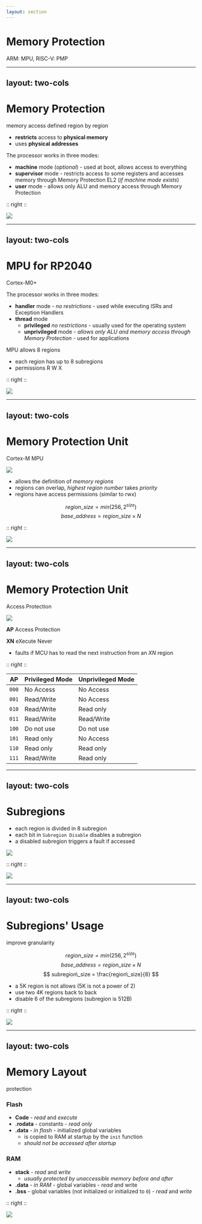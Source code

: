 ```yaml
---
layout: section
---
```

# Memory Protection
ARM: MPU, RISC-V: PMP

---
layout: two-cols
---
# Memory Protection

<style>
.two-columns {
    grid-template-columns: 2.5fr 3fr;
}
</style>

memory access defined region by region

- **restricts** access to **physical memory**
- uses **physical addresses**

The processor works in three modes:
- **machine** mode (*optional*) - used at boot, allows access to everything
- **supervisor** mode - restricts access to some registers and accesses memory through Memory Protection EL2 (*if machine mode exists*)
- **user** mode - allows only ALU and memory access through Memory Protection


:: right ::

<img src="/mpu/memory_protection.svg" class="w-120">

---
layout: two-cols
---
# MPU for RP2040
Cortex-M0+

The processor works in three modes:
- **handler** mode - *no restrictions* - used while executing ISRs and Exception Handlers
- **thread** mode
  - **privileged** *no restrictions* - usually used for the operating system
  - **unprivileged** mode - *allows only ALU and memory access through Memory Protection* - used for applications

MPU allows 8 regions
- each region has up to 8 subregions
- permissions R W X

:: right ::

<img src="/mpu/mpu_rp2040.svg" class="w-120">


---
layout: two-cols
---
# Memory Protection Unit
Cortex-M MPU

<style>
.two-columns {
    grid-template-columns: 3fr 2fr;
}
</style>

<img src="/mpu/mpu.svg" class="w-120">

- allows the definition of *memory regions*
- regions can overlap, *highest region number* takes *priority*
- regions have access permissions (similar to rwx)

$$ region\_size = min\lparen256, 2^{size}\rparen $$
$$ base\_address = region\_size \times N $$

:: right ::

<img src="/mpu/mpu_regions.svg" class="w-70 m-5">

---
layout: two-cols
---
# Memory Protection Unit
Access Protection

<img src="/mpu/mpu.svg" class="w-120">

**AP** Access Protection

**XN** eXecute Never 
  - faults if MCU has to read the next instruction from an *XN* region

:: right ::

| **AP** | Privileged Mode | Unprivileged Mode |
|-------|------------|--------------|
| `000` | No Access | No Access |
| `001` | Read/Write | No Access |
| `010` | Read/Write | Read only |
| `011` | Read/Write | Read/Write |
| <span color="red">`100`</span> | <span color="red">Do not use</span> | <span color="red">Do not use</span> |
| `101` | Read only | No Access |
| `110` | Read only | Read only |
| `111` | Read/Write | Read only |

---
layout: two-cols
---
# Subregions

<style>
.two-columns {
    grid-template-columns: 5fr 3fr;
}
</style>

- each region is divided in 8 subregion
- each bit in `Subregion Disable` disables a subregion
- a disabled subregion triggers a fault if accessed

<img src="/mpu/mpu.svg" class="w-120">

:: right ::

<img src="/mpu/subregions.svg" class="w-70">

---
layout: two-cols
---
# Subregions' Usage
improve granularity

<style>
.two-columns {
    grid-template-columns: 5fr 3fr;
}
</style>

$$ region\_size = min\lparen256, 2^{size}\rparen $$
$$ base\_address = region\_size \times N $$
$$ subregion\_size = \frac{region\_size}{8} $$

- a 5K region is not allows (5K is not a power of 2)
- use two 4K regions back to back
- disable 6 of the subregions (subregion is 512B)

:: right ::

<img src="/mpu/regions_and_subregions.svg" class="w-70">

---
layout: two-cols
---
# Memory Layout
protection

<style>
.two-columns {
    grid-template-columns: 5fr 2fr;
}
</style>

### Flash

- **Code** - *read* and *execute*
- **.rodata** - constants - *read only*
- **.data** - *in flash* - initialized global variables
  - is copied to RAM at startup by the `init` function
  - *should not be accessed after startup*

### RAM
- **stack** - *read* and *write*
  - *usually protected by unaccessible memory before and after*
- **.data** - *in RAM* - global variables - *read* and write
- **.bss** - global variables (not initialized or initialized to `0`) - *read* and *write*

:: right ::

<img src="/mpu/layout.svg" class="w-64">
